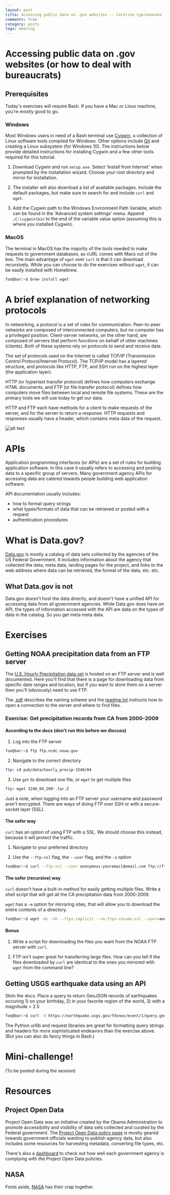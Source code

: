```yaml
---
layout: post
title: Accessing public data on .gov websites -- Caroline Cypranowska
comments: true
category: posts
tags: meeting
---
```


# Accessing public data on .gov websites (or how to deal with bureaucrats)

## Prerequisites

Today's exercises will require Bash. If you have a Mac or Linux machine, you're mostly good to go. 

### Windows

Most Windows users in need of a Bash terminal use [Cygwin](https://www.cygwin.com/), a collection of Linux software tools compiled for Windows. Other options include [Git](https://git-scm.com/download/win) and creating a Linux subsystem (for Windows 10). The instructions below provide detailed instructions for installing Cygwin and a few other tools required for this tutorial. 

1. Download Cygwin and run `setup.exe`. Select 'Install from Internet' when prompted by the installation wizard. Choose your root directory and mirror for installation.

2. The installer will also download a list of available packages. Include the default packages, but make sure to search for and include `curl` and `wget`.

3. Add the Cygwin path to the Windows Environment Path Variable, which can be found in the 'Advanced system settings'
menu. Append `;C:\cygwin\bin` to the end of the variable value option (assuming this is where you installed Cygwin). 


### MacOS

The terminal in MacOS has the majority of the tools needed to make requests to government databases, as cURL comes with Macs out of the box. The main advantage of `wget` over `curl` is that it can download recursively. While you can choose to do the exercises without `wget`, it can be easily installed with Homebrew. 

```bash
foo@bar:~$ brew install wget
```

# A brief explanation of networking protocols

In networking, a protocol is a set of rules for communication. Peer-to-peer networks are composed of interconnected computers, but no computer has a privileged position. Client-server networks, on the other hand, are composed of servers that perform functions on behalf of other machines (clients). Both of these systems rely on protocols to send and receive data. 

The set of protocols used on the Internet is called TCP/IP (Transmission Control Protocol/Internet Protocol). The TCP/IP model has a layered structure, and protocols like HTTP, FTP, and SSH run on the highest layer (the application layer). 

HTTP (or hypertext transfer protocol) defines how computers exchange HTML documents, and FTP (or file transfer protocol) defines how computers move files between local and remote file systems. These are the primary tools we will use today to get our data.

HTTP and FTP each have methods for a client to make requests of the server, and for the server to return a response. HTTP requests and responses usually have a header, which contains meta data of the request. 

![alt text](https://imgs.xkcd.com/comics/server_attention_span.png "https://xkcd.com/869/")

# APIs

Application programming interfaces (or APIs) are a set of rules for building application software. In this case it usually refers to accessing and posting data to a specific group of servers. Many government agency APIs for accessing data are catered towards people building web application software.

API documentation usually includes:
* how to format query strings
* what types/formats of data that can be retrieved or posted with a request
* authentication procedures

# What is Data.gov?

[Data.gov](https://www.data.gov/) is mostly a catalog of data sets collected by the agencies of the US Federal Government. It includes information about the agency that collected the data, meta data, landing pages for the project, and links to the web address where data can be retrieved, the format of the data, etc. etc.

## What Data.gov is not

Data.gov doesn't host the data directly, and doesn't have a unified API for accessing data from all government agencies. While Data.gov does have *an* API, the types of information accessed with the API are data on the types of data in the catalog. So you get meta meta data. 

# Exercises

## Getting NOAA precipitation data from an FTP server

The [U.S. Hourly Precipitation data set](https://data.nodc.noaa.gov/cgi-bin/iso?id=gov.noaa.ncdc:C00313) is hosted on an FTP server and is well documented. Here you'll find that there is a page for downloading data from specific date ranges and location, but if you want to store them on a server then you'll (obviously) need to use FTP.

The [.pdf](ftp://ftp.ncdc.noaa.gov/pub/data/hourly_precip-3240/dsi3240.pdf) describes the naming scheme and the [readme.txt](ftp://ftp.ncdc.noaa.gov/pub/data/hourly_precip-3240/readme.txt) instructs how to open a connection to the server and where to find files.

### Exercise: Get precipitation records from CA from 2000-2009

#### According to the docs (don't run this before we discuss)

1. Log into the FTP server

```bash
foo@bar:~$ ftp ftp.ncdc.noaa.gov
```

2. Navigate to the correct directory

```bash
ftp> cd pub/data/hourly_precip-3240/04
```

3. Use `get` to download one file, or `mget` to get multiple files

```bash
ftp> mget 3240_04_200*.tar.Z
```

Just a note, when logging into an FTP server your username and password aren't encrypted. There are ways of doing FTP over SSH or with a secure-socket layer (SSL). 

#### The safer way

`curl` has an option of using FTP with a SSL. We should choose this instead, because it will protect the traffic.

1. Navigate to your preferred directory

2. Use the `--ftp-ssl` flag, the `--user` flag, and the `-o` option

```bash
foo@bar:~$ curl --ftp-ssl --user anonymous:youremail@email.com ftp://ftp.ncdc.nooa.gov/04/3240_04_2000-2000.tar.Z -o ca_2000.tar.Z
```
#### The safer (recursive) way

`curl` doesn't have a built-in method for easily getting multiple files. Write a shell script that will get all the CA precipitation data from 2000-2009.

`wget` has a `-m` option for mirroring sites, that will allow you to download the entire contents of a directory. 

```bash
foo@bar:~$ wget -mc -nH --ftps-implicit --no-ftps-resume-ssl --user=anonymous --password=youremail@email.com ftp://ftp.ncdc.noaa.gov/pub/data/hourly_precip-3240/04/
```
#### Bonus

1. Write a script for downloading the files you want from the NOAA FTP server with `curl`.

2. FTP isn't super great for transferring large files. How can you tell if the files downloaded by `curl` are identical to the ones you mirrored with `wget` from the command line?

## Getting USGS earthquake data using an API

Skim the docs. Place a query to return GeoJSON records of earthquakes occuring 1) on your birthday, 2) in your favorite region of the world,  3) with a magnitude > 2.5

```bash
foo@bar:~$ curl -O https://earthquake.usgs.gov/fdsnws/event/1/query.geojson?starttime=1991-09-21&endtime=1991-09-21&maxlatitude=43.373&minlatitude=25.542&maxlongitude=-101.25&minlongitude=-120.234&minmagnitude=2.5&orderby=time
```
The Python urllib and request libraries are great for formatting query strings and headers for more sophisticated endeavors than the exercise above. (But you can also do fancy things in Bash.)

# Mini-challenge!

(To be posted during the session)

# Resources

## Project Open Data

Project Open Data was an initiative created by the Obama Administration to promote accessibility and visibility of data sets collected and curated by the Federal government. The [Project Open Data policy page](https://project-open-data.cio.gov/) is mostly geared towards government officials wanting to publish agency data, but also includes some resources for harvesting metadata, converting file types, etc. 

There's also a [dashboard](https://labs.data.gov/dashboard/offices/qa) to check out how well each government agency is complying with the Project Open Data policies. 

## NASA

Fonts aside, [NASA](https://api.nasa.gov/) has their crap together. 




